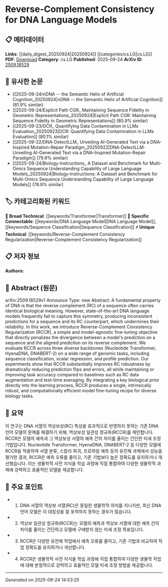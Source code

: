 <!-- KEYWORD_LINKING_METADATA:
{
  "processed_timestamp": "2025-09-24T14:53:25.460222",
  "vocabulary_version": "1.0",
  "selected_keywords": [
    "Reverse-Complement Consistency Regularization",
    "DNA Language Model",
    "Transformer",
    "Sequence Classification"
  ],
  "rejected_keywords": [],
  "similarity_scores": {
    "Reverse-Complement Consistency Regularization": 0.88,
    "DNA Language Model": 0.82,
    "Transformer": 0.85,
    "Sequence Classification": 0.78
  },
  "extraction_method": "AI_prompt_based",
  "budget_applied": true,
  "candidates_json": {
    "candidates": [
      {
        "surface": "Reverse-Complement Consistency Regularization",
        "canonical": "Reverse-Complement Consistency Regularization",
        "aliases": [
          "RCCR"
        ],
        "category": "unique_technical",
        "rationale": "This concept is central to the paper and introduces a novel approach to improving DNA language model robustness.",
        "novelty_score": 0.85,
        "connectivity_score": 0.65,
        "specificity_score": 0.9,
        "link_intent_score": 0.88
      },
      {
        "surface": "DNA language models",
        "canonical": "DNA Language Model",
        "aliases": [
          "DNA models"
        ],
        "category": "specific_connectable",
        "rationale": "This is a specific application of language models in genomics, connecting to broader machine learning concepts.",
        "novelty_score": 0.55,
        "connectivity_score": 0.78,
        "specificity_score": 0.85,
        "link_intent_score": 0.82
      },
      {
        "surface": "Nucleotide Transformer",
        "canonical": "Transformer",
        "aliases": [
          "Nucleotide Transformer"
        ],
        "category": "broad_technical",
        "rationale": "This is a specific instance of a Transformer model applied to nucleotide sequences, linking it to the broader Transformer category.",
        "novelty_score": 0.5,
        "connectivity_score": 0.9,
        "specificity_score": 0.7,
        "link_intent_score": 0.85
      },
      {
        "surface": "sequence classification",
        "canonical": "Sequence Classification",
        "aliases": [],
        "category": "specific_connectable",
        "rationale": "This task is a common application in bioinformatics, linking to various machine learning techniques.",
        "novelty_score": 0.4,
        "connectivity_score": 0.75,
        "specificity_score": 0.8,
        "link_intent_score": 0.78
      }
    ],
    "ban_list_suggestions": [
      "state-of-the-art",
      "model-agnostic"
    ]
  },
  "decisions": [
    {
      "candidate_surface": "Reverse-Complement Consistency Regularization",
      "resolved_canonical": "Reverse-Complement Consistency Regularization",
      "decision": "linked",
      "scores": {
        "novelty": 0.85,
        "connectivity": 0.65,
        "specificity": 0.9,
        "link_intent": 0.88
      }
    },
    {
      "candidate_surface": "DNA language models",
      "resolved_canonical": "DNA Language Model",
      "decision": "linked",
      "scores": {
        "novelty": 0.55,
        "connectivity": 0.78,
        "specificity": 0.85,
        "link_intent": 0.82
      }
    },
    {
      "candidate_surface": "Nucleotide Transformer",
      "resolved_canonical": "Transformer",
      "decision": "linked",
      "scores": {
        "novelty": 0.5,
        "connectivity": 0.9,
        "specificity": 0.7,
        "link_intent": 0.85
      }
    },
    {
      "candidate_surface": "sequence classification",
      "resolved_canonical": "Sequence Classification",
      "decision": "linked",
      "scores": {
        "novelty": 0.4,
        "connectivity": 0.75,
        "specificity": 0.8,
        "link_intent": 0.78
      }
    }
  ]
}
-->

# Reverse-Complement Consistency for DNA Language Models

## 📋 메타데이터

**Links**: [[daily_digest_20250924|20250924]] [[categories/cs.LG|cs.LG]]
**PDF**: [Download](https://arxiv.org/pdf/2509.18529.pdf)
**Category**: cs.LG
**Published**: 2025-09-24
**ArXiv ID**: [2509.18529](https://arxiv.org/abs/2509.18529)

## 🔗 유사한 논문
- [[2025-09-24/nDNA -- the Semantic Helix of Artificial Cognition_20250924|nDNA -- the Semantic Helix of Artificial Cognition]] (81.9% similar)
- [[2025-09-24/Explicit Path CGR_ Maintaining Sequence Fidelity in Geometric Representations_20250924|Explicit Path CGR: Maintaining Sequence Fidelity in Geometric Representations]] (80.9% similar)
- [[2025-09-23/DCR_ Quantifying Data Contamination in LLMs Evaluation_20250923|DCR: Quantifying Data Contamination in LLMs Evaluation]] (80.1% similar)
- [[2025-09-22/DNA-DetectLLM_ Unveiling AI-Generated Text via a DNA-Inspired Mutation-Repair Paradigm_20250922|DNA-DetectLLM: Unveiling AI-Generated Text via a DNA-Inspired Mutation-Repair Paradigm]] (79.9% similar)
- [[2025-09-24/Biology-Instructions_ A Dataset and Benchmark for Multi-Omics Sequence Understanding Capability of Large Language Models_20250924|Biology-Instructions: A Dataset and Benchmark for Multi-Omics Sequence Understanding Capability of Large Language Models]] (78.9% similar)

## 🏷️ 카테고리화된 키워드
**🧠 Broad Technical**: [[keywords/Transformer|Transformer]]
**🔗 Specific Connectable**: [[keywords/DNA Language Model|DNA Language Model]], [[keywords/Sequence Classification|Sequence Classification]]
**⚡ Unique Technical**: [[keywords/Reverse-Complement Consistency Regularization|Reverse-Complement Consistency Regularization]]

## 📋 저자 정보

**Authors:** 

## 📄 Abstract (원문)

arXiv:2509.18529v1 Announce Type: new 
Abstract: A fundamental property of DNA is that the reverse complement (RC) of a sequence often carries identical biological meaning. However, state-of-the-art DNA language models frequently fail to capture this symmetry, producing inconsistent predictions for a sequence and its RC counterpart, which undermines their reliability. In this work, we introduce Reverse-Complement Consistency Regularization (RCCR), a simple and model-agnostic fine-tuning objective that directly penalizes the divergence between a model's prediction on a sequence and the aligned prediction on its reverse complement. We evaluate RCCR across three diverse backbones (Nucleotide Transformer, HyenaDNA, DNABERT-2) on a wide range of genomic tasks, including sequence classification, scalar regression, and profile prediction. Our experiments show that RCCR substantially improves RC robustness by dramatically reducing prediction flips and errors, all while maintaining or improving task accuracy compared to baselines such as RC data augmentation and test-time averaging. By integrating a key biological prior directly into the learning process, RCCR produces a single, intrinsically robust, and computationally efficient model fine-tuning recipe for diverse biology tasks.

## 📝 요약

이 연구는 DNA 서열의 역상보성(RC) 특성을 효과적으로 반영하지 못하는 기존 DNA 언어 모델의 문제를 해결하기 위해, 역상보성 일관성 정규화(RCCR)를 제안합니다. RCCR은 모델의 예측과 그 역상보성 서열의 예측 간의 차이를 줄이는 간단한 미세 조정 기법입니다. Nucleotide Transformer, HyenaDNA, DNABERT-2 등 다양한 모델에 RCCR을 적용하여 서열 분류, 스칼라 회귀, 프로파일 예측 등의 유전체 과제에서 성능을 평가한 결과, RCCR은 예측 오류를 줄이고, 기존 기법보다 높은 정확도를 유지하거나 개선했습니다. 이는 생물학적 사전 지식을 학습 과정에 직접 통합하여 다양한 생물학적 과제에 강력하고 효율적인 모델을 제공합니다.

## 🎯 주요 포인트

- 1. DNA 서열의 역상보 서열(RC)은 동일한 생물학적 의미를 지니지만, 최신 DNA 언어 모델은 이 대칭성을 잘 포착하지 못하는 경우가 많습니다.
- 2. 역상보 일관성 정규화(RCCR)는 모델의 예측과 역상보 서열에 대한 예측 간의 차이를 줄이는 간단하고 모델에 구애받지 않는 미세 조정 목표입니다.
- 3. RCCR은 다양한 유전체 작업에서 예측 오류를 줄이고, 기존 기법과 비교하여 작업 정확도를 유지하거나 개선합니다.
- 4. RCCR은 생물학적 사전 지식을 학습 과정에 직접 통합하여 다양한 생물학 작업에 대해 본질적으로 강력하고 효율적인 모델 미세 조정 방법을 제공합니다.


---

*Generated on 2025-09-24 14:53:25*